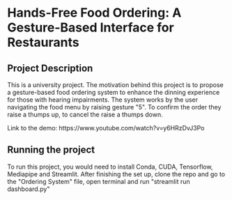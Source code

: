 <h1>Hands-Free Food Ordering: A Gesture-Based Interface for Restaurants</h1>

<h2>Project Description</h2>

<p>This is a university project. The motivation behind this project is to 
propose a gesture-based food ordering system to enhance the dinning experience for those with hearing impairments. The system works by the user navigating the food menu by raising gesture "5". To confirm
the order they raise a thumps up, to cancel the raise a thumps down.</p>
<p>
  Link to the demo: https://www.youtube.com/watch?v=y6HRzDvJ3Po
</p>

<h2>Running the project</h2>
<p>
To run this project, you would need to install Conda, CUDA, Tensorflow, Mediapipe and Streamlit. After finishing the set up, clone the repo and go to the "Ordering System" file, open terminal and run "streamlit run dashboard.py" 
</p>

